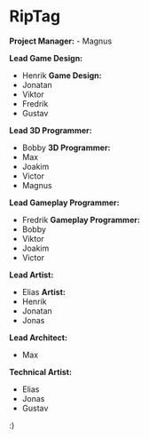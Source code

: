 # RipTag

**Project Manager:** - Magnus 

**Lead Game Design:**  
- Henrik
**Game Design:** 
- Jonatan 
- Viktor
- Fredrik
- Gustav

**Lead 3D Programmer:**
- Bobby
**3D Programmer:**
- Max
- Joakim
- Victor
- Magnus

**Lead Gameplay Programmer:**
- Fredrik
**Gameplay Programmer:**
- Bobby
- Viktor
- Joakim
- Victor

**Lead Artist:**
- Elias
**Artist:**
- Henrik
- Jonatan
- Jonas

**Lead Architect:**
- Max

**Technical Artist:**
- Elias
- Jonas
- Gustav

:)
